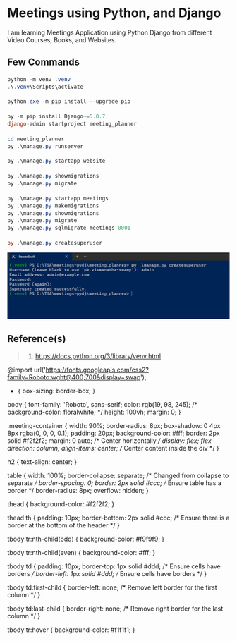 # Meetings using Python, and Django

I am learning Meetings Application using Python Django from different Video Courses, Books, and Websites.

## Few Commands

```powershell
python -m venv .venv
.\.venv\Scripts\activate

python.exe -m pip install --upgrade pip

py -m pip install Django~=5.0.7
django-admin startproject meeting_planner

cd meeting_planner
py .\manage.py runserver

py .\manage.py startapp website

py .\manage.py showmigrations
py .\manage.py migrate

py .\manage.py startapp meetings
py .\manage.py makemigrations
py .\manage.py showmigrations
py .\manage.py migrate
py .\manage.py sqlmigrate meetings 0001

py .\manage.py createsuperuser
```

![Create Super User](documentation/images/CreateSuperUser.PNG)

## Reference(s)

> 1. <https://docs.python.org/3/library/venv.html>


@import url('https://fonts.googleapis.com/css2?family=Roboto:wght@400;700&display=swap');

* {
    box-sizing: border-box;
}

body {
    font-family: 'Roboto', sans-serif;
    color: rgb(19, 98, 245);
    /* background-color: floralwhite; */
    height: 100vh;
    margin: 0;
}

.meeting-container {
    width: 90%;
    border-radius: 8px;
    box-shadow: 0 4px 8px rgba(0, 0, 0, 0.1);
    padding: 20px;
    background-color: #fff;
    border: 2px solid #f2f2f2;
    margin: 0 auto;
    /* Center horizontally */
    display: flex;
    flex-direction: column;
    align-items: center;
    /* Center content inside the div */
}

h2 {
    text-align: center;
}

table {
    width: 100%;
    border-collapse: separate;
    /* Changed from collapse to separate */
    border-spacing: 0;
    border: 2px solid #ccc;
    /* Ensure table has a border */
    border-radius: 8px;
    overflow: hidden;
}

thead {
    background-color: #f2f2f2;
}

thead th {
    padding: 10px;
    border-bottom: 2px solid #ccc;
    /* Ensure there is a border at the bottom of the header */
}

tbody tr:nth-child(odd) {
    background-color: #f9f9f9;
}

tbody tr:nth-child(even) {
    background-color: #fff;
}

tbody td {
    padding: 10px;
    border-top: 1px solid #ddd;
    /* Ensure cells have borders */
    border-left: 1px solid #ddd;
    /* Ensure cells have borders */
}

tbody td:first-child {
    border-left: none;
    /* Remove left border for the first column */
}

tbody td:last-child {
    border-right: none;
    /* Remove right border for the last column */
}

tbody tr:hover {
    background-color: #f1f1f1;
}